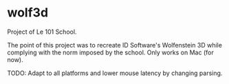 # wolf3d
Project of Le 101 School.

The point of this project was to recreate ID Software's Wolfenstein 3D while complying with the norm imposed by the school.
Only works on Mac (for now).

TODO: Adapt to all platforms and lower mouse latency by changing parsing.
